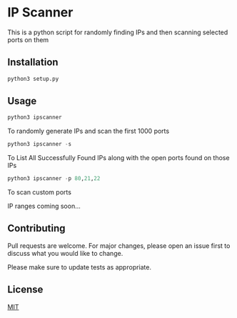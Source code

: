 # IP Scanner

This is a python script for randomly finding IPs and then scanning selected ports on them

## Installation



```bash
python3 setup.py
```

## Usage

```python
python3 ipscanner
```
To randomly generate IPs and scan the first 1000 ports
```python
python3 ipscanner -s 
```
To List All Successfully Found IPs along with the open ports found on those IPs
```python
python3 ipscanner -p 80,21,22
```
To scan custom ports

IP ranges coming soon...

## Contributing
Pull requests are welcome. For major changes, please open an issue first to discuss what you would like to change.

Please make sure to update tests as appropriate.

## License
[MIT](https://choosealicense.com/licenses/mit/)